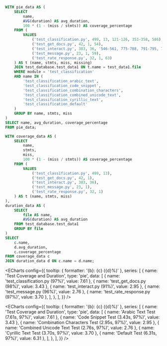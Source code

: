 ```sql database1_tests
WITH pie_data AS (
    SELECT 
        name, 
        AVG(duration) AS avg_duration,
        100 * (1 - (miss / stmts)) AS coverage_percentage
    FROM (
        VALUES
            ('test_classification.py', 499, 13, 121-126, 353-358, 586),
            ('test_get_docs.py', 42, 1, 54),
            ('test_interact.py', 383, 36, '546-561, 775-788, 791-795, 798-800, 803-812, 815-828, 1014-1027, 1074-1087, 1090-1103, 1108-1117, 1122-1135, 1207'),
            ('test_message.py', 23, 1, 59),
            ('test_rate_response.py', 32, 1, 63)
    ) AS t (name, stmts, miss, missing)
    JOIN test_database.test_data1 ON t.name = test_data1.file
    WHERE module = 'test_classification'
    AND name IN (
        'test_classification_arabic_text',
        'test_classification_code_snippet',
        'test_classification_combination_characters',
        'test_classification_combined_unicode_text',
        'test_classification_cyrillic_text',
        'test_classification_default'
    )
    GROUP BY name, stmts, miss
)
SELECT name, avg_duration, coverage_percentage
FROM pie_data;

```

```sql database1_tests
WITH coverage_data AS (
    SELECT 
        name, 
        stmts, 
        miss,
        100 * (1 - (miss / stmts)) AS coverage_percentage
    FROM (
        VALUES
            ('test_classification.py', 499, 13),
            ('test_get_docs.py', 42, 1),
            ('test_interact.py', 383, 36),
            ('test_message.py', 23, 1),
            ('test_rate_response.py', 32, 1)
    ) AS t (name, stmts, miss)
),
duration_data AS (
    SELECT 
        file AS name, 
        AVG(duration) AS avg_duration
    FROM test_database.test_data1
    GROUP BY file
)
SELECT 
    c.name, 
    d.avg_duration, 
    c.coverage_percentage
FROM coverage_data c
JOIN duration_data d ON c.name = d.name;
```

<ECharts config={{
    tooltip: {
        formatter: '{b}: {c} ({d}%)'
    },
    series: [
        {
            name: 'Test Coverage and Duration',
            type: 'pie',
            data: [
                { name: 'test_classification.py (97%)', value: 7.61 },
                { name: 'test_get_docs.py (98%)', value: 3.43 },
                { name: 'test_interact.py (91%)', value: 2.95 },
                { name: 'test_message.py (96%)', value: 2.76 },
                { name: 'test_rate_response.py (97%)', value: 3.70 },
            ],
        },
    ],
}} />



<ECharts config={{
    tooltip: {
        formatter: '{b}: {c} ({d}%)'
    },
    series: [
        {
            name: 'Test Coverage and Duration',
            type: 'pie',
            data: [
                { name: 'Arabic Text Test (7.61s, 97%)', value: 7.61 },
                { name: 'Code Snippet Test (3.43s, 97%)', value: 3.43 },
                { name: 'Combination Characters Test (2.95s, 97%)', value: 2.95 },
                { name: 'Combined Unicode Text Test (2.76s, 97%)', value: 2.76 },
                { name: 'Cyrillic Text Test (3.70s, 97%)', value: 3.70 },
                { name: 'Default Test (6.31s, 97%)', value: 6.31 },
            ],
        },
    ],
}} />
